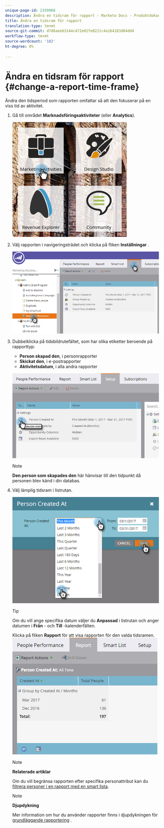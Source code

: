 ```yaml
---
unique-page-id: 2359968
description: Ändra en tidsram för rapport - Marketo Docs - Produktdokumentation
title: Ändra en tidsram för rapport
translation-type: tm+mt
source-git-commit: d7d6aee63144c472e02fe0221c4a164183d04dd4
workflow-type: tm+mt
source-wordcount: '182'
ht-degree: 0%

---
```



# Ändra en tidsram för rapport {#change-a-report-time-frame}

Ändra den tidsperiod som rapporten omfattar så att den fokuserar på en viss tid av aktivitet.

1. Gå till området **Marknadsföringsaktiviteter** (eller **Analytics**).

   ![](assets/image2017-3-27-9-3a15-3a9.png)

1. Välj rapporten i navigeringsträdet och klicka på fliken **Inställningar** .

   ![](assets/image2017-3-27-9-3a57-3a56.png)

1. Dubbelklicka på tidsbildrutefältet, som har olika etiketter beroende på rapporttyp:

   * **Person skapad den**, i personrapporter
   * **Skickat den**, i e-postrapporter
   * **Aktivitetsdatum**, i alla andra rapporter

   ![](assets/image2017-3-27-9-3a58-3a23.png)

   >[!NOTE]
   >
   >**Den person som skapades den** här hänvisar till den tidpunkt då personen blev känd i din databas.

1. Välj lämplig tidsram i listrutan.

   ![](assets/image2017-3-27-9-3a58-3a40.png)

   >[!TIP]
   >
   >Om du vill ange specifika datum väljer du **Anpassad** i listrutan och anger datumen i **Från** - och **Till** -kalenderfälten.

   Klicka på fliken **Rapport** för att visa rapporten för den valda tidsramen.\
   ![](assets/image2017-3-27-9-3a59-3a1.png)

   >[!NOTE]
   >
   >**Relaterade artiklar**
   >
   >
   >Om du vill begränsa rapporten efter specifika personattribut kan du [filtrera personer i en rapport med en smart lista](filter-people-in-a-report-with-a-smart-list.md).

   >[!NOTE]
   >
   >**Djupdykning**
   >
   >
   >Mer information om hur du använder rapporter finns i djupdykningen för [grundläggande rapportering](http://docs.marketo.com/display/docs/basic+reporting) .

